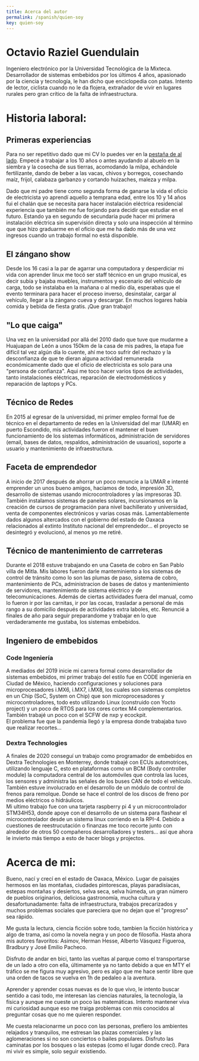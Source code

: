 ```yaml
---
title: Acerca del autor
permalink: /spanish/quien-soy
key: quien-soy
---
```


# Octavio Raziel Guendulain
Ingeniero electrónico por la Universidad Tecnológica de la Mixteca.
Desarrollador de sistemas embebidos por los últimos 4 años, apasionado por la ciencia y tecnología, le han dicho que enciclopedia con patas. Intento de
lector, ciclista cuando no le da flojera, extrañador de vivir en lugares rurales pero gran crítico de la falta de infraestructura.

# Historia laboral:
## Primeras experiencias
Para no ser repetitivo dado que mi CV lo puedes ver en la [pestaña de al lado](/about.md). Empecé a trabajar a los 10 años o antes ayudando al abuelo en la siembra y la cosecha de sus tierras, acomodando la milpa, echándole fertilizante, dando de beber a las vacas, chivos y borregos, cosechando maíz, frijol, calabaza garbanzo y cortando huizaches, maleza y milpa.

Dado que mi padre tiene como segunda forma de ganarse la vida el oficio de electricista yo aprendí aquello a temprana edad, entre los 10 y 14 años fui el chalán que se necesita para hacer instalación eléctrica residencial experiencia que también me fue forjando para decidir que estudiar en el futuro. Estando ya en segundo de secundaria pude hacer mi primera instalación eléctrica sin supervisión directa y solo una inspección al término que que hizo graduarme en el oficio que me ha dado más de una vez ingresos cuando un trabajo formal no está disponible.

## El zángano show
Desde los 16 casi a la par de agarrar una computadora y desperdiciar mi vida con aprender linux me tocó ser staff técnico en un grupo musical, es decir subía y bajaba
muebles, instrumentos y escenario del vehiculo de carga, todo se instalaba en la mañana o al medio día,  esperabas que el evento terminara para hacer el proceso inverso, desinstalar,  cargar al vehículo, 
llegar a la zángano cueva y descargar. En muchos logares había comida y bebida de fiesta gratis. ¡Que gran trabajo!

## "Lo que caiga"
Una vez en la universidad por allá del 2010 dado que  tuve que mudarme a Huajuapan de León  a unos 150km de la casa de mis padres, la etapa fue difícil tal vez algún día lo cuente, ahí me toco sufrir
del rechazo y la desconfianza de que te dieran alguna actividad remunerada económicamente dado que el oficio de electricista es solo para una "persona de confianza".
Aqui me toco hacer varios tipos de actividades, tanto instalaciones eléctricas, reparación de electrodomésticos y reparación de laptops y PCs. 

## Técnico de Redes
En 2015 al egresar de la universidad, mi primer empleo formal fue de técnico en el departamento de redes en la Universidad del mar (UMAR) en puerto Escondido, 
mis actividades fueron el mantener el buen funcionamiento de los sistemas informáticos, administración de servidores (email, bases de datos, respaldos, administración de usuarios), soporte a usuario y mantenimiento de infraestructura.

## Faceta de emprendedor
A inicio de 2017 después de ahorrar un poco renuncie a la UMAR e intenté emprender un unos bueno amigos, hacíamos de todo, impresión 3D, desarrollo de sistemas usando microcontroladores y las impresoras 3D. 
También instalamos sistemas de paneles solares, incursionamos en la creación de cursos de programación para nivel bachillerato y universidad, venta de componentes electrónicos y varias cosas más. 
Lamentablemente dados algunos altercados con el gobierno del estado de Oaxaca relacionados al extinto Instituto nacional del emprendedor... el proyecto se desintegró y evolucionó,  al menos yo me retiré.

## Técnico de mantenimiento de carrreteras
Durante el 2018 estuve trabajando en una Caseta de cobro en San Pablo villa de Mitla. Mis labores fueron darle manteminiento a los sistemas de control de tránsito
como lo son las plumas de paso, sistema de cobro, mantenimiento de PCs, administracion de bases de datos y mantenimiento de servidores, mantenimiento de sistema
eléctrico y de telecomunicaciones. Además de ciertas actividades fuera del manual, como lo fueron ir por las carnitas, ir por las cocas, trasladar a personal de más rango a su domicilio después de actividades extra laboles, etc.  Renuncié a finales de año para seguir preparandome y trabajar en lo que verdaderamente me gustaba, los sistemas embebidos. 

## Ingeniero de embebidos 
### Code Ingeniería
A mediados del 2019 inicie mi carrera formal como desarrollador de sistemas embebidos, mi primer trabajo del estilo fue en CODE ingenieria en Ciudad de México, haciendo configuraciones y soluciones para microprocesadores i.MX6, i.MX7, i.MX8, los cuales son sistemas completos en un Chip (SoC, System on Chip) que son microprocesadores y microcontroladores, todo esto utilizando Linux (construido con Yocto project) y un poco de RTOS para los cores cortex M4 complementarios. También trabajé un poco con el SCFW de nxp y ecockpit.      
El problema fue que la pandemia llegó y la empresa donde trabajaba tuvo que realizar recortes...   

### Dextra Technologies
A finales de 2020 conseguí un trabajo como programador de embebidos en Dextra Technologies en Monterrey, donde trabajé con ECUs automotrices, utilizando lenguaje C, esto en plataformas como un BCM (Body controller module) la computadora central de los automóviles que controla las luces, los sensores y administra las señales de los buses CAN de todo el vehículo. 
También estuve involucrado en el desarrollo de un módulo de control de frenos para remolque. Donde se hace el control de los discos de
freno por medios eléctricos o hidráulicos.   
Mi ultimo trabajo fue con una tarjeta raspberry pi 4 y un microcontrolador STM34H53, donde apoye con el desarrollo de un sistema para flashear el microcontrolador desde un sistema linux corriendo en la RPI-4.
Debido a cuestiones de reestrucutación o finanzas me toco recorte junto con alrededor de otros 50 compañeros desarrolladores y testers... así que ahora le 
invierto más tiempo a esto de hacer blogs y projectos.

# Acerca de mi:
Bueno, nací y crecí en el estado de Oaxaca, México. Lugar de paisajes hermosos en las montañas, ciudades pintorescas, playas paradisíacas, estepas montañas y desiertos,
selva seca, selva húmeda, un gran número de pueblos originarios, deliciosa gastronomía, mucha cultura y desafortunadamente: falta de infraestructura, trabajos precarizados
y muchos problemas sociales que pareciera que no dejan que el "progreso" sea rápido.   

Me gusta la lectura, ciencia ficción sobre todo, tambien la ficción histórica y algo de trama, así como la novela negra y un poco de filosofía. Hasta ahora mis autores
favoritos: Asimov, Herman Hesse, Alberto Vásquez Figueroa, Bradbury y José Emilio Pacheco.   

Disfruto de andar en bici, tanto las vueltas al parque como el transportarse de un lado a otro con ella, últimamente ya no tanto debido a que en MTY el tráfico 
se me figura muy agresivo, pero es algo que me hace sentir libre que una orden de tacos se vuelva en 1h de pedaleo a la aventura.

Aprender y aprender cosas nuevas es de lo que vivo, le intento buscar sentido a casi todo, me interesan las ciencias naturales, la tecnología, la física y aunque me 
cueste un poco las matemáticas. Intento mantener viva mi curiosidad aunque eso me traiga problemas con mis conocidos al preguntar cosas que no me quieren responder. 

Me cuesta relacionarme un poco con las personas, prefiero los ambientes relajados y tranquilos, me estresan  las plazas comerciales y las aglomeraciones si no son conciertos o bailes populares. 
Disfruto las caminatas por los bosques o las estepas (como el lugar donde crecí). Para mi vivir es simple, solo seguir existiendo. 

